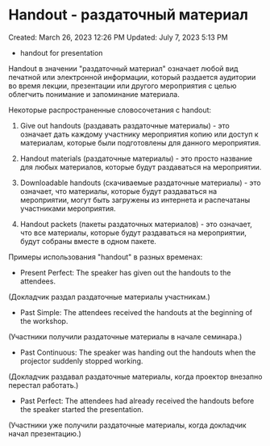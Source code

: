 # Handout - раздаточный материал

Created: March 26, 2023 12:26 PM
Updated: July 7, 2023 5:13 PM

- handout for presentation

Handout в значении "раздаточный материал" означает любой вид печатной или электронной информации, который раздается аудитории во время лекции, презентации или другого мероприятия с целью облегчить понимание и запоминание материала.

Некоторые распространенные словосочетания с handout:

1. Give out handouts (раздавать раздаточные материалы) - это означает дать каждому участнику мероприятия копию или доступ к материалам, которые были подготовлены для данного мероприятия.

2. Handout materials (раздаточные материалы) - это просто название для любых материалов, которые будут раздаваться на мероприятии.

3. Downloadable handouts (скачиваемые раздаточные материалы) - это означает, что материалы, которые будут раздаваться на мероприятии, могут быть загружены из интернета и распечатаны участниками мероприятия.

4. Handout packets (пакеты раздаточных материалов) - это означает, что все материалы, которые будут раздаваться на мероприятии, будут собраны вместе в одном пакете.

Примеры использования "handout" в разных временах:

- Present Perfect: The speaker has given out the handouts to the attendees.

(Докладчик раздал раздаточные материалы участникам.)

- Past Simple: The attendees received the handouts at the beginning of the workshop.

(Участники получили раздаточные материалы в начале семинара.)

- Past Continuous: The speaker was handing out the handouts when the projector suddenly stopped working.

(Докладчик раздавал раздаточные материалы, когда проектор внезапно перестал работать.)

- Past Perfect: The attendees had already received the handouts before the speaker started the presentation.

(Участники уже получили раздаточные материалы, когда докладчик начал презентацию.)